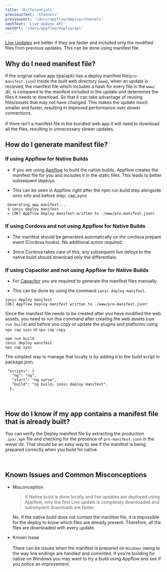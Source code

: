 ```yaml
---
title: 'Differentials'
previousText: 'Channels'
previousUrl: '/docs/appflow/deploy/channels'
nextText: 'Live Update API'
nextUrl: '/docs/appflow/deploy/api'
---
```



[Live Updates](https://ionicframework.com/docs/appflow/deploy/intro) are better if they are faster and included only the modified files from previous updates. This can be done using manifest file.

## Why do I need manifest file?
If the original native app (ipa/apk) has a deploy manifest file(`pro-manifest.json`) inside the built web directory (`www`), when an update is recieved, the manifest file which includes a hash for every file in the `www/` dir, is compared to the manifest included in the update and determines the files it needs to download. So that it can take advantage of reusing files/assets that may not have changed. This makes the update much smaller and faster, resulting in improved performance over slower connections. <br><br> If there isn't a manifest file in the bundled web app it will need to download all the files, resulting in unnecessary slower updates.

## How do I generate manifest file?
### If using Appflow for Native Builds
* If you are using [Appflow](https://ionicframework.com/docs/appflow) to build the native builds, Appflow creates the manifest file for you and includes it in the static files. This leads to better subsequent deploys.

* This can be seen in Appflow right after the npm run build step alongside ionic info and before step: cap_sync

```
 Generating app manifest...
 $ ionic deploy manifest
 ▸ [OK] Appflow Deploy manifest written to ./www/pro-manifest.json!
```


### If using Cordova and not using Appflow for Native Builds
* The manifest should be generated automatically on the cordova prepare event (Cordova hooks). No additional action required.

* Since Cordova takes care of this, any subsequent live deloys to the native build should download only the differentials.

### If using Capacitor and not using Appflow for Native Builds
* For [Capacitor](https://capacitorjs.com/docs) you are required to generate the manifest files manually.

* This can be done by using the command `ionic deploy manifest`.
```
ionic deploy manifest
[OK] Appflow Deploy manifest written to ./www/pro-manifest.json!
```

Since the manifest file needs to be created after you have modified the web assets, you need to run this command after creating the web assets (`npm run build`) and before you copy or update the plugins and platforms using `npx cap sync` or `npx cap copy`
```
npm run build
ionic deploy manifest
npx cap sync
```

The simplest way to manage that locally is by adding it to the build script in package.json.<br>
```
 "scripts": {
   "ng": "ng",
   "start": "ng serve",
   "build": "ng build; ionic deploy manifest",
  },
```
<br>

## How do I know if my app contains a manifest file that is already built?

You can verify the Deploy manifest file by extracting the production `.ipa/.apk` file and checking for the presence of `pro-manifest.json` in the www/ dir. That should be an easy way to see if the manifest is being prepared correctly when you build for native.

<br>

## Known Issues and Common Misconceptions
* Misconception

  > If Native build is done locally and live updates are deployed using Appflow, only the first Live update is completely downloaded and subsequent downloads are faster.

  No, If the native build does not contain the manifest file, it is impossible for the deploy to know which files are already present. Therefore, all the files are downloaded with every update.
* Known Issue <br><br> There can be issues when the manifest is prepared on `Windows` owing to the way line endings are handled and commited. If you're building for native on Windows you may want to try a build using Appflow and see if you notice an improvement.




